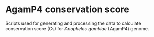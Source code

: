 # AgamP4 conservation score

Scripts used for generating and processing the data to calculate conservation score (Cs) for _Anopheles gambiae_ (AgamP4) genome.